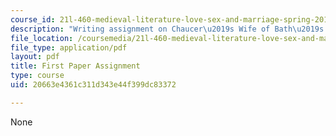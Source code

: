 ```yaml
---
course_id: 21l-460-medieval-literature-love-sex-and-marriage-spring-2015
description: "Writing assignment on Chaucer\u2019s Wife of Bath\u2019s Prologue/Tale."
file_location: /coursemedia/21l-460-medieval-literature-love-sex-and-marriage-spring-2015/20663e4361c311d343e44f399dc83372_MIT21L_460S15_Paper1.pdf
file_type: application/pdf
layout: pdf
title: First Paper Assignment
type: course
uid: 20663e4361c311d343e44f399dc83372

---
```

None